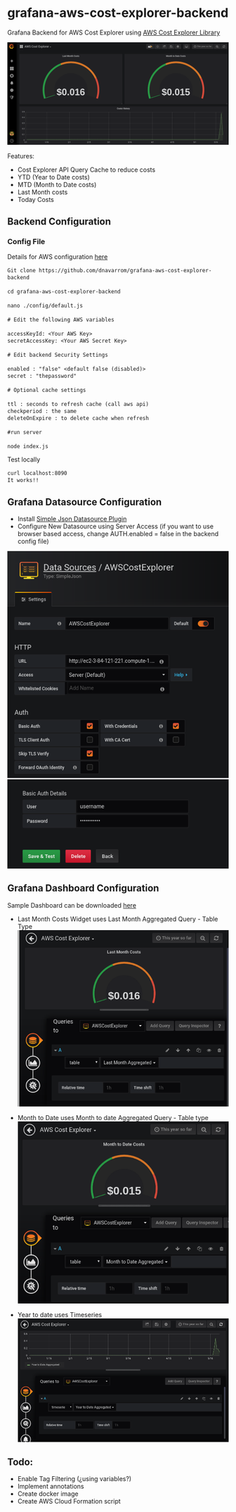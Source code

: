 # grafana-aws-cost-explorer-backend
Grafana Backend for AWS Cost Explorer using [AWS Cost Explorer Library](https://github.com/dnavarrom/aws-cost-explorer)

![](./docs/minimal-dashboard.png)

Features: 

* Cost Explorer API Query Cache to reduce costs
* YTD (Year to Date costs)
* MTD (Month to Date costs)
* Last Month costs
* Today Costs

## Backend Configuration

### Config File

Details for AWS configuration [here](https://github.com/dnavarrom/aws-cost-explorer)

```
Git clone https://github.com/dnavarrom/grafana-aws-cost-explorer-backend

cd grafana-aws-cost-explorer-backend

nano ./config/default.js

# Edit the following AWS variables

accessKeyId: <Your AWS Key>
secretAccessKey: <Your AWS Secret Key>

# Edit backend Security Settings

enabled : "false" <default false (disabled)>
secret : "thepassword"

# Optional cache settings

ttl : seconds to refresh cache (call aws api)
checkperiod : the same
deleteOnExpire : to delete cache when refresh

#run server

node index.js

```

Test locally

```
curl localhost:8090
It works!!
```


## Grafana Datasource Configuration

* Install [Simple Json Datasource Plugin](https://grafana.com/plugins/grafana-simple-json-datasource/installation)
* Configure New Datasource using Server Access (if you want to use browser based access, change AUTH.enabled = false in the backend config file)

![](./docs/config-datasource2.png)
![](./docs/config-datasource3.png)


## Grafana Dashboard Configuration

Sample Dashboard can be downloaded [here](https://github.com/dnavarrom/grafana-aws-cost-explorer-backend/docs/sampleDashboard.json)

* Last Month Costs Widget uses Last Month Aggregated Query - Table Type
![](./docs/config-dashboard-1.png)

* Month to Date uses Month to date Aggregated Query - Table type
![](./docs/config-dashboard-2.png)

* Year to date uses Timeseries
![](./docs/config-dashboard-3.png)


## Todo:

* Enable Tag Filtering (¿using variables?)
* Implement annotations
* Create docker image
* Create AWS Cloud Formation script

